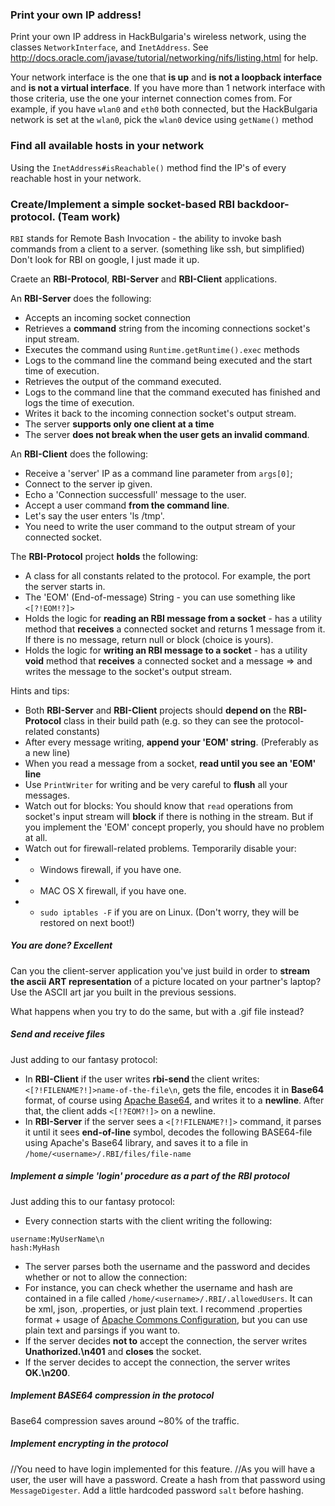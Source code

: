 ### Print your own IP address! 

Print your own IP address in HackBulgaria's wireless network, using the classes `NetworkInterface`, and `InetAddress`.
See http://docs.oracle.com/javase/tutorial/networking/nifs/listing.html for help.

Your network interface is the one that **is up** and **is not a loopback interface** and **is not a virtual interface**.
If you have more than 1 network interface with those criteria, use the one your internet connection comes from. For example, if you have `wlan0` and `eth0` both connected, but the HackBulgaria network is set at the `wlan0`, pick the `wlan0` device using `getName()` method  

### Find all available hosts in your network
Using the `InetAddress#isReachable()` method find the IP's of every reachable host in your network.



### Create/Implement a simple socket-based RBI backdoor-protocol. (Team work)
`RBI` stands for Remote Bash Invocation - the ability to invoke bash commands from a client to a server. (something like ssh, but simplified) Don't look for RBI on google, I just made it up.  

Craete an **RBI-Protocol**, **RBI-Server** and **RBI-Client** applications.

An **RBI-Server** does the following:
- Accepts an incoming socket connection 
- Retrieves a **command** string from the incoming connections socket's input stream.
- Executes the command using `Runtime.getRuntime().exec` methods
- Logs to the command line the command being executed and the start time of execution.
- Retrieves the output of the command executed.
- Logs to the command line that the command executed has finished and logs the time of execution.
- Writes it back to the incoming connection socket's output stream. 
- The server **supports only one client at a time**
- The server **does not break when the user gets an invalid command**.

An **RBI-Client** does the following:
- Receive a 'server' IP as a command line parameter from `args[0]`;
- Connect to the server ip given.
- Echo a 'Connection successfull' message to the user.
- Accept a user command **from the command line**. 
- Let's say the user enters 'ls /tmp'.
- You need to write the user command to the output stream of your connected socket.
 
The **RBI-Protocol** project **holds** the following:
- A class for all constants related to the protocol. For example, the port the server starts in.
- The 'EOM' (End-of-message) String - you can use something like `<[?!EOM!?]>`
- Holds the logic for **reading an RBI message from a socket** - has a utility method that **receives** a connected socket and returns 1 message from it. If there is no message, return null or block (choice is yours).
- Holds the logic for **writing an RBI message to a socket** - has a utility **void** method that **receives** a connected socket and a message => and writes the message to the socket's output stream.

Hints and tips:
- Both **RBI-Server** and **RBI-Client** projects should **depend on** the **RBI-Protocol** class in their build path (e.g. so they can see the protocol-related constants)
- After every message writing, **append your 'EOM' string**. (Preferably as a new line)
- When you read a message from a socket, **read until you see an 'EOM' line**
- Use `PrintWriter` for writing and be very careful to **flush** all your messages.
- Watch out for blocks: You should know that `read` operations from socket's input stream will **block** if there is nothing in the stream. But if you implement the 'EOM' concept properly, you should have no problem at all. 
- Watch out for firewall-related problems. Temporarily disable your: 
- - Windows firewall, if you have one.
- - MAC OS X firewall, if you have one.
- - `sudo iptables -F` if you are on Linux. (Don't worry, they will be restored on next boot!)
 

##### You are done? Excellent
Can you the client-server application you've just build in order to **stream the ascii ART representation** of a picture located on your partner's laptop? Use the ASCII art jar you built in the previous sessions.  

What happens when you try to do the same, but with a .gif file instead?

##### Send and receive files
Just adding to our fantasy protocol:
- In **RBI-Client** if the user writes **rbi-send <path-to-file>** the client writes: `<[?!FILENAME?!]>name-of-the-file\n`, gets the file, encodes it in **Base64** format, of course using [Apache Base64](http://commons.apache.org/proper/commons-codec/apidocs/org/apache/commons/codec/binary/Base64.html), and writes it to a **newline**. After that, the client adds `<[!?EOM?!]>` on a newline.
- In **RBI-Server** if the server sees a `<[?!FILENAME?!]>` command, it parses it until it sees **end-of-line** symbol, decodes the following BASE64-file using Apache's Base64 library, and saves it to a file in `/home/<username>/.RBI/files/file-name` 


##### Implement a simple 'login' procedure as a part of the RBI protocol
Just adding this to our fantasy protocol:
- Every connection starts with the client writing the following:
```
username:MyUserName\n
hash:MyHash
```
- The server parses both the username and the password and decides whether or not to allow the connection:
- For instance, you can check whether the username and hash are contained in a file called `/home/<username>/.RBI/.allowedUsers`. It can be xml, json, .properties, or just plain text. I recommend .properties format + usage of [Apache Commons Configuration](http://commons.apache.org/proper/commons-configuration/userguide/howto_filebased.html#File-based_Configurations), but you can use plain text and parsings if you want to.
- If the server decides **not to** accept the connection, the server writes **Unathorized.\n401** and **closes** the socket.
- If the server decides to accept the connection, the server writes **OK.\n200**.

##### Implement BASE64 compression in the protocol
Base64 compression saves around ~80% of the traffic.

##### Implement encrypting in the protocol
//You need to have login implemented for this feature.
//As you will have a user, the user will have a password. Create a hash from that password using `MessageDigester`. Add a little hardcoded password `salt` before hashing.
